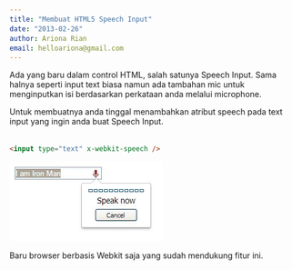 ```yaml
---
title: "Membuat HTML5 Speech Input"
date: "2013-02-26"
author: Ariona Rian
email: helloariona@gmail.com
---
```


Ada yang baru dalam control HTML, salah satunya Speech Input. Sama halnya seperti input text biasa namun ada tambahan mic untuk menginputkan isi berdasarkan perkataan anda melalui microphone.

Untuk membuatnya anda tinggal menambahkan atribut speech pada text input yang ingin anda buat Speech Input.

```html

<input type="text" x-webkit-speech />
```

![Speech Input](./images/speech.jpg)

Baru browser berbasis Webkit saja yang sudah mendukung fitur ini.
